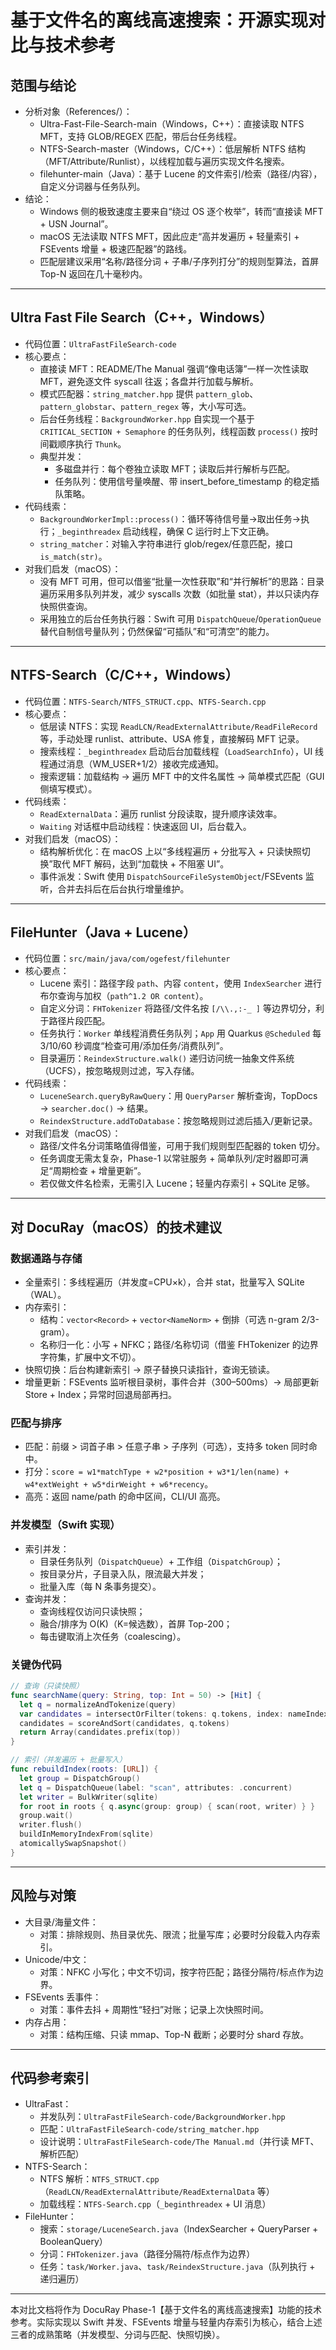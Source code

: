 # 基于文件名的离线高速搜索：开源实现对比与技术参考

## 范围与结论
- 分析对象（References/）：
  - Ultra-Fast-File-Search-main（Windows，C++）：直接读取 NTFS MFT，支持 GLOB/REGEX 匹配，带后台任务线程。
  - NTFS-Search-master（Windows，C/C++）：低层解析 NTFS 结构（MFT/Attribute/Runlist），以线程加载与遍历实现文件名搜索。
  - filehunter-main（Java）：基于 Lucene 的文件索引/检索（路径/内容），自定义分词器与任务队列。
- 结论：
  - Windows 侧的极致速度主要来自“绕过 OS 逐个枚举”，转而“直接读 MFT + USN Journal”。
  - macOS 无法读取 NTFS MFT，因此应走“高并发遍历 + 轻量索引 + FSEvents 增量 + 极速匹配器”的路线。
  - 匹配层建议采用“名称/路径分词 + 子串/子序列打分”的规则型算法，首屏 Top-N 返回在几十毫秒内。

---

## Ultra Fast File Search（C++，Windows）
- 代码位置：`UltraFastFileSearch-code`
- 核心要点：
  - 直接读 MFT：README/The Manual 强调“像电话簿”一样一次性读取 MFT，避免逐文件 syscall 往返；各盘并行加载与解析。
  - 模式匹配器：`string_matcher.hpp` 提供 `pattern_glob`、`pattern_globstar`、`pattern_regex` 等，大小写可选。
  - 后台任务线程：`BackgroundWorker.hpp` 自实现一个基于 `CRITICAL_SECTION + Semaphore` 的任务队列，线程函数 `process()` 按时间戳顺序执行 `Thunk`。
  - 典型并发：
    - 多磁盘并行：每个卷独立读取 MFT；读取后并行解析与匹配。
    - 任务队列：使用信号量唤醒、带 insert_before_timestamp 的稳定插队策略。
- 代码线索：
  - `BackgroundWorkerImpl::process()`：循环等待信号量→取出任务→执行；`_beginthreadex` 启动线程，确保 C 运行时上下文正确。
  - `string_matcher`：对输入字符串进行 glob/regex/任意匹配，接口 `is_match(str)`。
- 对我们启发（macOS）：
  - 没有 MFT 可用，但可以借鉴“批量一次性获取”和“并行解析”的思路：目录遍历采用多队列并发，减少 syscalls 次数（如批量 stat），并以只读内存快照供查询。
  - 采用独立的后台任务执行器：Swift 可用 `DispatchQueue`/`OperationQueue` 替代自制信号量队列；仍然保留“可插队”和“可清空”的能力。

---

## NTFS-Search（C/C++，Windows）
- 代码位置：`NTFS-Search/NTFS_STRUCT.cpp`、`NTFS-Search.cpp`
- 核心要点：
  - 低层读 NTFS：实现 `ReadLCN/ReadExternalAttribute/ReadFileRecord` 等，手动处理 runlist、attribute、USA 修复，直接解码 MFT 记录。
  - 搜索线程：`_beginthreadex` 启动后台加载线程（`LoadSearchInfo`），UI 线程通过消息（WM_USER+1/2）接收完成通知。
  - 搜索逻辑：加载结构 → 遍历 MFT 中的文件名属性 → 简单模式匹配（GUI 侧填写模式）。
- 代码线索：
  - `ReadExternalData`：遍历 runlist 分段读取，提升顺序读效率。
  - `Waiting` 对话框中启动线程：快速返回 UI，后台载入。
- 对我们启发（macOS）：
  - 结构解析优化：在 macOS 上以“多线程遍历 + 分批写入 + 只读快照切换”取代 MFT 解码，达到“加载快 + 不阻塞 UI”。
  - 事件派发：Swift 使用 `DispatchSourceFileSystemObject`/FSEvents 监听，合并去抖后在后台执行增量维护。

---

## FileHunter（Java + Lucene）
- 代码位置：`src/main/java/com/ogefest/filehunter`
- 核心要点：
  - Lucene 索引：路径字段 `path`、内容 `content`，使用 `IndexSearcher` 进行布尔查询与加权（`path^1.2 OR content`）。
  - 自定义分词：`FHTokenizer` 将路径/文件名按 `[/\\.,:-_ ]` 等边界切分，利于路径片段匹配。
  - 任务执行：`Worker` 单线程消费任务队列；`App` 用 Quarkus `@Scheduled` 每 3/10/60 秒调度“检查可用/添加任务/消费队列”。
  - 目录遍历：`ReindexStructure.walk()` 递归访问统一抽象文件系统（UCFS），按忽略规则过滤，写入存储。
- 代码线索：
  - `LuceneSearch.queryByRawQuery`：用 `QueryParser` 解析查询，TopDocs → `searcher.doc()` → 结果。
  - `ReindexStructure.addToDatabase`：按忽略规则过滤后插入/更新记录。
- 对我们启发（macOS）：
  - 路径/文件名分词策略值得借鉴，可用于我们规则型匹配器的 token 切分。
  - 任务调度无需太复杂，Phase-1 以常驻服务 + 简单队列/定时器即可满足“周期检查 + 增量更新”。
  - 若仅做文件名检索，无需引入 Lucene；轻量内存索引 + SQLite 足够。

---

## 对 DocuRay（macOS）的技术建议

### 数据通路与存储
- 全量索引：多线程遍历（并发度=CPU×k），合并 stat，批量写入 SQLite（WAL）。
- 内存索引：
  - 结构：`vector<Record>` + `vector<NameNorm>` + 倒排（可选 n-gram 2/3-gram）。
  - 名称归一化：小写 + NFKC；路径/名称切词（借鉴 FHTokenizer 的边界字符集，扩展中文不切）。
- 快照切换：后台构建新索引 → 原子替换只读指针，查询无锁读。
- 增量更新：FSEvents 监听根目录树，事件合并（300–500ms）→ 局部更新 Store + Index；异常时回退局部再扫。

### 匹配与排序
- 匹配：前缀 > 词首子串 > 任意子串 > 子序列（可选），支持多 token 同时命中。
- 打分：`score = w1*matchType + w2*position + w3*1/len(name) + w4*extWeight + w5*dirWeight + w6*recency`。
- 高亮：返回 name/path 的命中区间，CLI/UI 高亮。

### 并发模型（Swift 实现）
- 索引并发：
  - 目录任务队列（`DispatchQueue`）+ 工作组（`DispatchGroup`）；
  - 按目录分片，子目录入队，限流最大并发；
  - 批量入库（每 N 条事务提交）。
- 查询并发：
  - 查询线程仅访问只读快照；
  - 融合/排序为 O(K)（K=候选数），首屏 Top-200；
  - 每击键取消上次任务（coalescing）。

### 关键伪代码
```swift
// 查询（只读快照）
func searchName(query: String, top: Int = 50) -> [Hit] {
  let q = normalizeAndTokenize(query)
  var candidates = intersectOrFilter(tokens: q.tokens, index: nameIndex)
  candidates = scoreAndSort(candidates, q.tokens)
  return Array(candidates.prefix(top))
}

// 索引（并发遍历 + 批量写入）
func rebuildIndex(roots: [URL]) {
  let group = DispatchGroup()
  let q = DispatchQueue(label: "scan", attributes: .concurrent)
  let writer = BulkWriter(sqlite)
  for root in roots { q.async(group: group) { scan(root, writer) } }
  group.wait()
  writer.flush()
  buildInMemoryIndexFrom(sqlite)
  atomicallySwapSnapshot()
}
```

---

## 风险与对策
- 大目录/海量文件：
  - 对策：排除规则、热目录优先、限流；批量写库；必要时分段载入内存索引。
- Unicode/中文：
  - 对策：NFKC 小写化；中文不切词，按字符匹配；路径分隔符/标点作为边界。
- FSEvents 丢事件：
  - 对策：事件去抖 + 周期性“轻扫”对账；记录上次快照时间。
- 内存占用：
  - 对策：结构压缩、只读 mmap、Top-N 截断；必要时分 shard 存放。

---

## 代码参考索引
- UltraFast：
  - 并发队列：`UltraFastFileSearch-code/BackgroundWorker.hpp`
  - 匹配：`UltraFastFileSearch-code/string_matcher.hpp`
  - 设计说明：`UltraFastFileSearch-code/The Manual.md`（并行读 MFT、解析匹配）
- NTFS-Search：
  - NTFS 解析：`NTFS_STRUCT.cpp`（`ReadLCN/ReadExternalAttribute/ReadExternalData` 等）
  - 加载线程：`NTFS-Search.cpp`（`_beginthreadex` + UI 消息）
- FileHunter：
  - 搜索：`storage/LuceneSearch.java`（IndexSearcher + QueryParser + BooleanQuery）
  - 分词：`FHTokenizer.java`（路径分隔符/标点作为边界）
  - 任务：`task/Worker.java`、`task/ReindexStructure.java`（队列执行 + 递归遍历）

---

本对比文档将作为 DocuRay Phase-1【基于文件名的离线高速搜索】功能的技术参考。实际实现以 Swift 并发、FSEvents 增量与轻量内存索引为核心，结合上述三者的成熟策略（并发模型、分词与匹配、快照切换）。
